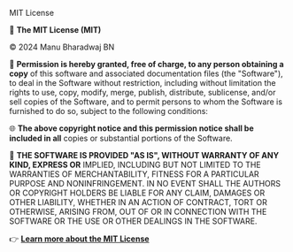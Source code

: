 MIT License

📄 **The MIT License (MIT)**

© 2024 Manu Bharadwaj BN

📜 **Permission is hereby granted, free of charge, to any person obtaining a copy**
of this software and associated documentation files (the "Software"), to deal
in the Software without restriction, including without limitation the rights
to use, copy, modify, merge, publish, distribute, sublicense, and/or sell
copies of the Software, and to permit persons to whom the Software is
furnished to do so, subject to the following conditions:

🌐 **The above copyright notice and this permission notice shall be included in all**
copies or substantial portions of the Software.

🔵 **THE SOFTWARE IS PROVIDED "AS IS", WITHOUT WARRANTY OF ANY KIND, EXPRESS OR**
IMPLIED, INCLUDING BUT NOT LIMITED TO THE WARRANTIES OF MERCHANTABILITY,
FITNESS FOR A PARTICULAR PURPOSE AND NONINFRINGEMENT. IN NO EVENT SHALL THE
AUTHORS OR COPYRIGHT HOLDERS BE LIABLE FOR ANY CLAIM, DAMAGES OR OTHER
LIABILITY, WHETHER IN AN ACTION OF CONTRACT, TORT OR OTHERWISE, ARISING FROM,
OUT OF OR IN CONNECTION WITH THE SOFTWARE OR THE USE OR OTHER DEALINGS IN THE
SOFTWARE.

👉 **[Learn more about the MIT License](https://opensource.org/licenses/MIT)**
